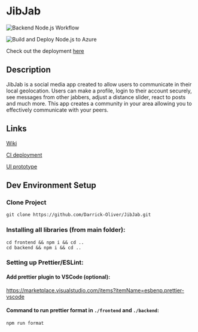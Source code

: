 # JibJab
![Backend Node.js Workflow](https://github.com/Darrick-Oliver/JibJab/actions/workflows/node.js.yml/badge.svg?branch=integ)

![Build and Deploy Node.js to Azure](https://github.com/Darrick-Oliver/JibJab/actions/workflows/main_jibjab.yml/badge.svg?branch=main)

Check out the deployment [here](https://jib-jab.netlify.app)

## Description

JibJab is a social media app created to allow users to communicate in their local geolocation. Users can make a profile, login to their account securely, see messages from other jabbers, adjust a distance slider, react to posts and much more. This app creates a community in your area allowing you to effectively communicate with your peers.

## Links

[Wiki](https://github.com/Darrick-Oliver/JibJab/wiki)

[CI deployment](https://github.com/Darrick-Oliver/JibJab/actions/workflows/node.js.yml)

[UI prototype](https://www.figma.com/file/YJzhS3b0bL3EnkYT3zyEEh/Young-Socialites?node-id=0%3A1&t=O7XmaNbuMUJaYVU8-0)

## Dev Environment Setup

### Clone Project
```
git clone https://github.com/Darrick-Oliver/JibJab.git
```

### Installing all libraries (from main folder):
```
cd frontend && npm i && cd ..
cd backend && npm i && cd ..
```

### Setting up Prettier/ESLint:
#### Add prettier plugin to VSCode (optional):
https://marketplace.visualstudio.com/items?itemName=esbenp.prettier-vscode

#### Command to run prettier format in `./frontend` and `./backend`:
	npm run format
